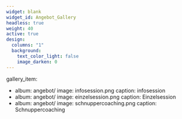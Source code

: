 ```yaml
---
widget: blank
widget_id: Angebot_Gallery
headless: true
weight: 40
active: true
design:
  columns: "1"
  background:
    text_color_light: false
    image_darken: 0
---
```

gallery_item:
- album: angebot/
  image: infosession.png
  caption: infosession
- album: angebot/
  image: einzelsession.png
  caption: Einzelsession
- album: angebot/
  image: schnuppercoaching.png
  caption: Schnuppercoaching